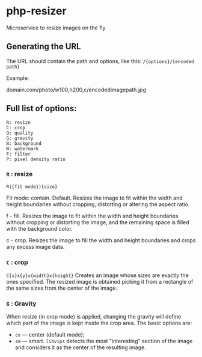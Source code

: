 # php-resizer
Microservice to resize images on the fly


## Generating the URL

The URL should contain the path and options, like this:
`/{options}/{encoded path}`

Example:

domain.com/photo/w100,h200,c/encodedimagepath.jpg

## Full list of options: 
```
R: resize 
C: crop
Q: quality
G: gravity   
B: background 
W: watermark
F: filter 
P: pixel density ratio
```

### `R` : resize
`R({fit mode}){size}`
 
Fit mode:
contain. Default. Resizes the image to fit within the width and height boundaries without cropping, distorting or altering the aspect ratio.

f - fill. Resizes the image to fit within the width and height boundaries without cropping or distorting the image, and the remaining space is filled with the background color.

c - crop. Resizes the image to fill the width and height boundaries and crops any excess image data. 
 
### `C` : crop 
`C{x}x{y}x{width}x{height}`
Creates an image whose sizes are exactly the ones specified. The resized image is obtained picking it from a rectangle of the same sizes from the center of the image.
  
### `G` : Gravity

When resize (in crop mode) is applied, changing the gravity will define which part of the image is kept inside the crop area. The basic options are: 
* `ce` — center (default mode);
* `sm` — smart. `libvips` detects the most "interesting" section of the image and considers it as the center of the resulting image.  
